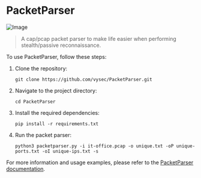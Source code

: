 # PacketParser

<img alt="Image" src="https://static.wixstatic.com/media/a7a5b4_7202bbbf2eac46f0b6ee4ba1f0b5bc56~mv2.jpg/v1/fill/w_308,h_231,fp_0.50_0.50,q_90,enc_auto/a7a5b4_7202bbbf2eac46f0b6ee4ba1f0b5bc56~mv2.jpg">

> A cap/pcap packet parser to make life easier when performing stealth/passive reconnaissance.

To use PacketParser, follow these steps:

1. Clone the repository:
    ```
    git clone https://github.com/vysec/PacketParser.git
    ```

2. Navigate to the project directory:
    ```
    cd PacketParser
    ```

3. Install the required dependencies:
    ```
    pip install -r requirements.txt
    ```

4. Run the packet parser:
    ```
    python3 packetparser.py -i it-office.pcap -o unique.txt -oP unique-ports.txt -oI unique-ips.txt -s
    ```

For more information and usage examples, please refer to the [PacketParser documentation](https://github.com/vysec/PacketParser).

